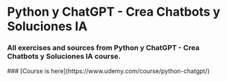 # Python y ChatGPT - Crea Chatbots y Soluciones IA

### All exercises and sources from Python y ChatGPT - Crea Chatbots y Soluciones IA course. 

<base target="_blank">
### [Course is here](https://www.udemy.com/course/python-chatgpt/)